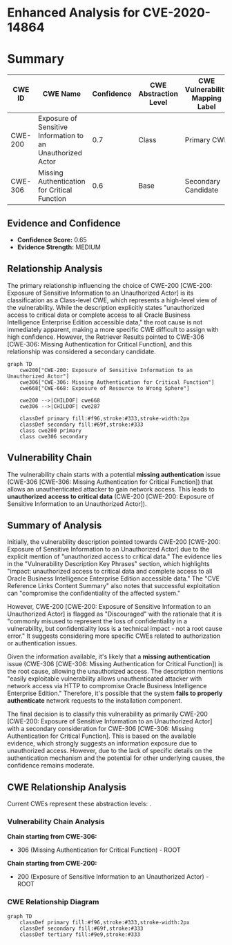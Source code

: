 # Enhanced Analysis for CVE-2020-14864

# Summary
| CWE ID        | CWE Name                                                                    | Confidence | CWE Abstraction Level | CWE Vulnerability Mapping Label | CWE-Vulnerability Mapping Notes |
|---------------|-----------------------------------------------------------------------------|------------|-----------------------|---------------------------------|---------------------------------|
| CWE-200       | Exposure of Sensitive Information to an Unauthorized Actor                | 0.7        | Class                 | Primary CWE                     | Discouraged                      |
| CWE-306       | Missing Authentication for Critical Function                                | 0.6        | Base                  | Secondary Candidate             | Allowed                          |

## Evidence and Confidence

*   **Confidence Score:** 0.65
*   **Evidence Strength:** MEDIUM

## Relationship Analysis
The primary relationship influencing the choice of CWE-200 [CWE-200: Exposure of Sensitive Information to an Unauthorized Actor] is its classification as a Class-level CWE, which represents a high-level view of the vulnerability. While the description explicitly states "unauthorized access to critical data or complete access to all Oracle Business Intelligence Enterprise Edition accessible data," the root cause is not immediately apparent, making a more specific CWE difficult to assign with high confidence. However, the Retriever Results pointed to CWE-306 [CWE-306: Missing Authentication for Critical Function], and this relationship was considered a secondary candidate.

```mermaid
graph TD
    cwe200["CWE-200: Exposure of Sensitive Information to an Unauthorized Actor"]
    cwe306["CWE-306: Missing Authentication for Critical Function"]
    cwe668["CWE-668: Exposure of Resource to Wrong Sphere"]

    cwe200 -->|CHILDOF| cwe668
    cwe306 -->|CHILDOF| cwe287

    classDef primary fill:#f96,stroke:#333,stroke-width:2px
    classDef secondary fill:#69f,stroke:#333
    class cwe200 primary
    class cwe306 secondary
```

## Vulnerability Chain
The vulnerability chain starts with a potential **missing authentication** issue (CWE-306 [CWE-306: Missing Authentication for Critical Function]) that allows an unauthenticated attacker to gain network access. This leads to **unauthorized access to critical data** (CWE-200 [CWE-200: Exposure of Sensitive Information to an Unauthorized Actor]).

## Summary of Analysis
Initially, the vulnerability description pointed towards CWE-200 [CWE-200: Exposure of Sensitive Information to an Unauthorized Actor] due to the explicit mention of "unauthorized access to critical data." The evidence lies in the "Vulnerability Description Key Phrases" section, which highlights "impact: unauthorized access to critical data and complete access to all Oracle Business Intelligence Enterprise Edition accessible data." The "CVE Reference Links Content Summary" also notes that successful exploitation can "compromise the confidentiality of the affected system."

However, CWE-200 [CWE-200: Exposure of Sensitive Information to an Unauthorized Actor] is flagged as "Discouraged" with the rationale that it is "commonly misused to represent the loss of confidentiality in a vulnerability, but confidentiality loss is a technical impact - not a root cause error." It suggests considering more specific CWEs related to authorization or authentication issues.

Given the information available, it's likely that a **missing authentication** issue (CWE-306 [CWE-306: Missing Authentication for Critical Function]) is the root cause, allowing the unauthorized access. The description mentions "easily exploitable vulnerability allows unauthenticated attacker with network access via HTTP to compromise Oracle Business Intelligence Enterprise Edition." Therefore, it's possible that the system **fails to properly authenticate** network requests to the installation component.

The final decision is to classify this vulnerability as primarily CWE-200 [CWE-200: Exposure of Sensitive Information to an Unauthorized Actor] with a secondary consideration for CWE-306 [CWE-306: Missing Authentication for Critical Function]. This is based on the available evidence, which strongly suggests an information exposure due to unauthorized access. However, due to the lack of specific details on the authentication mechanism and the potential for other underlying causes, the confidence remains moderate.


## CWE Relationship Analysis

Current CWEs represent these abstraction levels: .


### Vulnerability Chain Analysis

**Chain starting from CWE-306:**
- 306 (Missing Authentication for Critical Function) - ROOT


**Chain starting from CWE-200:**
- 200 (Exposure of Sensitive Information to an Unauthorized Actor) - ROOT



### CWE Relationship Diagram

```mermaid
graph TD
    classDef primary fill:#f96,stroke:#333,stroke-width:2px
    classDef secondary fill:#69f,stroke:#333
    classDef tertiary fill:#9e9,stroke:#333
```